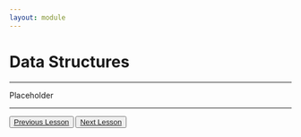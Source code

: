 ```yaml
---
layout: module
---
```


# Data Structures

---

Placeholder

---

<div class="next-prev-btn-wrapper">
    <button class="next-prev-btn"><a href="{% link tutorials/hello_world.md %}">Previous Lesson</a></button>
    <button class="next-prev-btn"><a href="">Next Lesson</a></button>
</div>